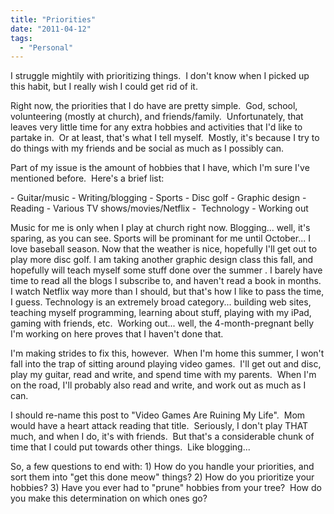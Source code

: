 ```yaml
---
title: "Priorities"
date: "2011-04-12"
tags:
  - "Personal"
---
```


I struggle mightily with prioritizing things.  I don't know when I picked up this habit, but I really wish I could get rid of it.

Right now, the priorities that I do have are pretty simple.  God, school, volunteering (mostly at church), and friends/family.  Unfortunately, that leaves very little time for any extra hobbies and activities that I'd like to partake in.  Or at least, that's what I tell myself.  Mostly, it's because I try to do things with my friends and be social as much as I possibly can.

Part of my issue is the amount of hobbies that I have, which I'm sure I've mentioned before.  Here's a brief list:

\- Guitar/music - Writing/blogging - Sports - Disc golf - Graphic design - Reading - Various TV shows/movies/Netflix -  Technology - Working out

Music for me is only when I play at church right now. Blogging... well, it's sparing, as you can see. Sports will be prominant for me until October... I love baseball season. Now that the weather is nice, hopefully I'll get out to play more disc golf. I am taking another graphic design class this fall, and hopefully will teach myself some stuff done over the summer . I barely have time to read all the blogs I subscribe to, and haven't read a book in months. I watch Netflix way more than I should, but that's how I like to pass the time, I guess. Technology is an extremely broad category... building web sites, teaching myself programming, learning about stuff, playing with my iPad, gaming with friends, etc.  Working out... well, the 4-month-pregnant belly I'm working on here proves that I haven't done that.

I'm making strides to fix this, however.  When I'm home this summer, I won't fall into the trap of sitting around playing video games.  I'll get out and disc, play my guitar, read and write, and spend time with my parents.  When I'm on the road, I'll probably also read and write, and work out as much as I can.

I should re-name this post to "Video Games Are Ruining My Life".  Mom would have a heart attack reading that title.  Seriously, I don't play THAT much, and when I do, it's with friends.  But that's a considerable chunk of time that I could put towards other things.  Like blogging...

So, a few questions to end with: 1) How do you handle your priorities, and sort them into "get this done meow" things? 2) How do you prioritize your hobbies? 3) Have you ever had to "prune" hobbies from your tree?  How do you make this determination on which ones go?
